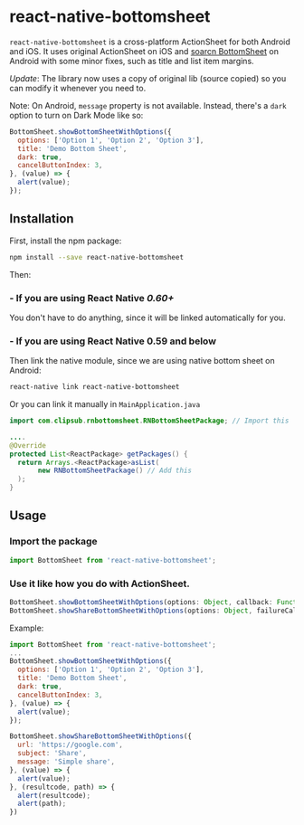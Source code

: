 # react-native-bottomsheet

`react-native-bottomsheet` is a cross-platform ActionSheet for both Android and iOS. It uses original ActionSheet on iOS and [soarcn BottomSheet](https://github.com/soarcn/BottomSheet) on Android with some minor fixes, such as title and list item margins.

*Update*: The library now uses a copy of original lib (source copied) so you can modify it whenever you need to.

Note: On Android, `message` property is not available. Instead, there's a `dark` option to turn on Dark Mode like so:

```js
BottomSheet.showBottomSheetWithOptions({
  options: ['Option 1', 'Option 2', 'Option 3'],
  title: 'Demo Bottom Sheet',
  dark: true,
  cancelButtonIndex: 3,
}, (value) => {
  alert(value);
});
```

## Installation

First, install the npm package:
```bash
npm install --save react-native-bottomsheet
```
Then:

### - If you are using React Native _0.60+_

You don't have to do anything, since it will be linked automatically for you.

### - If you are using React Native 0.59 and below

Then link the native module, since we are using native bottom sheet on Android:
```bash
react-native link react-native-bottomsheet
```

Or you can link it manually in `MainApplication.java`

```java
import com.clipsub.rnbottomsheet.RNBottomSheetPackage; // Import this

....
@Override
protected List<ReactPackage> getPackages() {
  return Arrays.<ReactPackage>asList(
       new RNBottomSheetPackage() // Add this
  );
}
```

## Usage

### Import the package
```js
import BottomSheet from 'react-native-bottomsheet';
```

### Use it like how you do with ActionSheet.
````js
BottomSheet.showBottomSheetWithOptions(options: Object, callback: Function)
BottomSheet.showShareBottomSheetWithOptions(options: Object, failureCallback: Function, successCallback: Function)
````

Example:

```js
import BottomSheet from 'react-native-bottomsheet';
...
BottomSheet.showBottomSheetWithOptions({
  options: ['Option 1', 'Option 2', 'Option 3'],
  title: 'Demo Bottom Sheet',
  dark: true,
  cancelButtonIndex: 3,
}, (value) => {
  alert(value);
});
```

```js
BottomSheet.showShareBottomSheetWithOptions({
  url: 'https://google.com',
  subject: 'Share',
  message: 'Simple share',
}, (value) => {
  alert(value);
}, (resultcode, path) => {
  alert(resultcode);
  alert(path);
})
```
